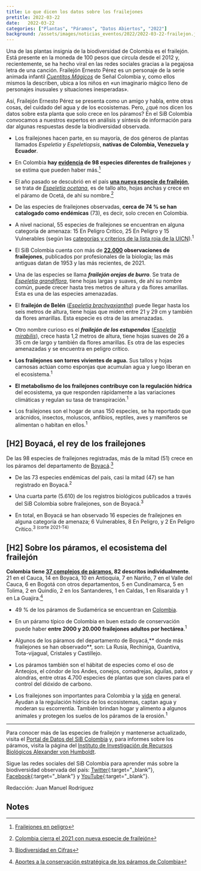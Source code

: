 ```yaml
---
title: Lo que dicen los datos sobre los frailejones
pretitle: 2022-03-22
date:   2022-03-22
categories: ["Plantas", "Páramos", "Datos Abiertos", "2022"]
background: /assets/images/noticias_eventos/2022/2022-03-22-frailejon.jpg
---
```


Una de las plantas insignia de la biodiversidad de Colombia es el frailejón. Está presente en la moneda de 100 pesos que circula desde el 2012 y, recientemente, se ha hecho viral en las redes sociales gracias a la pegajosa letra de una canción. Frailejón Ernesto Pérez es un personaje de la serie animada infantil _[Cuentitos Mágicos](https://www.senalcolombia.tv/programa/cuentitos-magicos)_ de Señal Colombia y, como ellos mismos la describen, ubica a los niños en «un imaginario mágico lleno de personajes inusuales y situaciones inesperadas».

Así, Frailejón Ernesto Pérez se presenta como un amigo y habla, entre otras cosas, del cuidado del agua y de los ecosistemas. Pero, ¿qué nos dicen los datos sobre esta planta que solo crece en los páramos? En el SiB Colombia convocamos a nuestros expertos en análisis y síntesis de información para dar algunas respuestas desde la biodiversidad observada.

* Los frailejones hacen parte, en su mayoría, de dos géneros de plantas llamados _Espeletia y Espeletiopsis_, **nativas de Colombia, Venezuela y Ecuador**.

* En Colombia **hay [evidencia](http://repository.humboldt.org.co/handle/20.500.11761/35925) de 98 especies diferentes de frailejones** y se estima que pueden haber más.[^1]

* El año pasado se descubrió en el país **[una nueva especie de frailejón](http://humboldt.org.co/es/boletines-y-comunicados/item/1705-con-nuevo-hallazgo-colombia-cierra-el-2021-con-91-especies-de-frailejones)**, se trata de _[Espeletia ocetana](https://www.researchgate.net/publication/357252178_Espeletia_ocetana_Millerieae_Asteraceae_a_New_Tall_Caulirosula_from_Colombia)_, es de tallo alto, hojas anchas y crece en el páramo de Ocetá, de ahí su nombre.[^2]

* De las especies de frailejones observadas, **cerca de 74 % se han catalogado como endémicas** (73), es decir, solo crecen en Colombia.

* A nivel nacional, 55 especies de frailejones se encuentran en alguna categoría de amenaza: 15 En Peligro Crítico, 25 En Peligro y 15 Vulnerables (según las [categorías y criterios de la lista roja de la UICN](https://www.iucn.org/es/content/categorias-y-criterios-de-la-lista-roja-de-la-uicn-version-31-segunda-edicion)).<sup>1</sup>

* El SiB Colombia cuenta con más de **[22.000](https://biodiversidad.co/data/?taxonKey=7943829&taxonKey=3105048&taxonKey=6301145&taxonKey=6301146&taxonKey=3105073&taxonKey=3105099&taxonKey=11161330&taxonKey=8992864&taxonKey=3122344&taxonKey=3122354&taxonKey=3122380&taxonKey=3105060&taxonKey=3105075&taxonKey=3105076&taxonKey=3105087&taxonKey=3105088&taxonKey=3105089&taxonKey=3105108&taxonKey=3105124&taxonKey=3091969) observaciones de frailejones**, publicados por profesionales de la biología; las más antiguas datan de 1953 y las más recientes, de 2021.

* Una de las especies se llama **_frailejón orejas de burro_**. Se trata de _[Espeletia grandiflora](https://catalogo.biodiversidad.co/file/56d7c4923c16479905cba942/summary)_, tiene hojas largas y suaves, de ahí su nombre común, puede crecer hasta tres metros de altura y da flores amarillas. Esta es una de las especies amenazadas.

* El **frailejón de Belén** (_[Espeletia brachyaxiantha](http://repository.humboldt.org.co/handle/20.500.11761/35925)_) puede llegar hasta los seis metros de altura, tiene hojas que miden entre 21 y 29 cm y también da flores amarillas. Esta especie es otra de las amenazadas.

* Otro nombre curioso es el **_frailejón de los estupendos_** (_[Espeletia mirabilis](http://repository.humboldt.org.co/handle/20.500.11761/35925)_), crece hasta 1,2 metros de altura, tiene hojas suaves de 26 a 35 cm de largo y también da flores amarillas. Es otra de las especies amenazadas y se encuentra en peligro crítico.

* **Los frailejones son torres vivientes de agua.** Sus tallos y hojas carnosas actúan como esponjas que acumulan agua y luego liberan en el ecosistema.<sup>1</sup>

* **El metabolismo de los frailejones contribuye con la regulación hídrica** del ecosistema, ya que responden rápidamente a las variaciones climáticas y regulan su tasa de transpiración.<sup>1</sup>

* Los frailejones son el hogar de unas 150 especies, se ha reportado que arácnidos, insectos, moluscos, anfibios, reptiles, aves y mamíferos se alimentan o habitan en ellos.<sup>1</sup>

## [H2] Boyacá, el rey de los frailejones

De las 98 especies de frailejones registradas, más de la mitad (51) crece en los páramos del departamento de [Boyacá](https://boyaca.biodiversidad.co/#/grupos?name=FRAILEJONES&id=30).[^3]

* De las 73 especies endémicas del país, casi la mitad (47) se han registrado en Boyacá.<sup>2</sup>

* Una cuarta parte (5.610) de los registros biológicos publicados a través del SiB Colombia sobre frailejones, son de Boyacá.<sup>3</sup>

* En total, en Boyacá se han observado 16 especies de frailejones en alguna categoría de amenaza; 6 Vulnerables, 8 En Peligro, y 2 En Peligro Crítico.<sup>3 (corte 2021-T4)</sup>


## [H2] Sobre los páramos, el ecosistema del frailejón

**Colombia tiene [37 complejos de páramos](http://repository.humboldt.org.co/handle/20.500.11761/31406), 82 descritos individualmente**. 21 en el Cauca, 14 en Boyacá, 10 en Antioquia, 7 en Nariño, 7 en el Valle del Cauca, 6 en Bogotá con otros departamentos, 5 en Cundinamarca, 5 en Tolima, 2 en Quindío, 2 en los Santanderes, 1 en Caldas, 1 en Risaralda y 1 en La Guajira.[^4]

* 49 % de los páramos de Sudamérica se encuentran en [Colombia](https://www.wwf.org.co/?331410/Cinco-datos-sobre-Colombia-natural#:~:text=El%20nuestro%20es%20un%20pa%C3%ADs,colombianos%20proviene%20de%20los%20p%C3%A1ramos.).

* En un páramo típico de Colombia en buen estado de conservación puede haber **entre 2000 y  20.000 frailejones adultos por hectárea**.<sup>1</sup>

* Algunos de los páramos del departamento de Boyacá,** donde más frailejones se han observado**, son: La Rusia, Rechiniga, Guantiva, Tota-vijagual, Cristales y Castillejo.

* Los páramos también son el hábitat de especies como el oso de Anteojos, el cóndor de los Andes, conejos, comadrejas, águilas, patos y alondras, entre otras 4.700 especies de plantas que son claves para el control del dióxido de carbono.

* Los frailejones son importantes para Colombia y la [vida](https://www.wwf.org.co/?204268/Soy-pramosoy-vida#:~:text=La%20importancia%20del%20p%C3%A1ramo,a%20evitar%20el%20calentamiento%20global.) en general. Ayudan a la regulación hídrica de los ecosistemas, captan agua y moderan su escorrentía. También brindan hogar y alimento a algunos animales y protegen los suelos de los páramos de la erosión.<sup>1</sup>

___

Para conocer más de las especies de frailejón y mantenerse actualizado, visita el [Portal de Datos del SiB Colombia](https://biodiversidad.co/data/?taxonKey=7943829&taxonKey=3105048&taxonKey=6301145&taxonKey=6301146&taxonKey=3105073&taxonKey=3105099&taxonKey=11161330&taxonKey=8992864&taxonKey=3122344&taxonKey=3122354&taxonKey=3122380&taxonKey=3105060&taxonKey=3105075&taxonKey=3105076&taxonKey=3105087&taxonKey=3105088&taxonKey=3105089&taxonKey=3105108&taxonKey=3105124&taxonKey=3091969) y, para informes sobre los páramos, visita la página del [Instituto de Investigación de Recursos Biológicos Alexander von Humboldt](http://www.humboldt.org.co/es/).

Sigue las redes sociales del SiB Colombia para aprender más sobre la biodiversidad observada del país: [Twitter](https://twitter.com/sibcolombia){:target="_blank"}, [Facebook](https://www.facebook.com/SibColombia/){:target="_blank"} y [YouTube](https://www.youtube.com/user/sibcolombia){:target="_blank"}.

Redacción: Juan Manuel Rodríguez

<!-- Footnotes themselves at the bottom. -->
## Notes

[^1]:
     [Frailejones en peligro](http://repository.humboldt.org.co/handle/20.500.11761/35925)

[^2]:
     [Colombia cierra el 2021 con nueva especie de frailejón](http://humboldt.org.co/es/boletines-y-comunicados/item/1705-con-nuevo-hallazgo-colombia-cierra-el-2021-con-91-especies-de-frailejones)

[^3]:
     [Biodiversidad en Cifras](https://boyaca.biodiversidad.co/#/grupos?name=FRAILEJONES&id=30)

[^4]:
     [Aportes a la conservación estratégica de los páramos de Colombia](http://repository.humboldt.org.co/handle/20.500.11761/31406)
